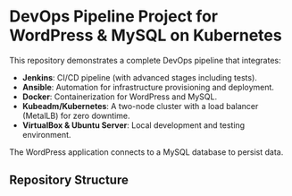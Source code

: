 # DevOps Pipeline Project for WordPress & MySQL on Kubernetes

This repository demonstrates a complete DevOps pipeline that integrates:

- **Jenkins**: CI/CD pipeline (with advanced stages including tests).
- **Ansible**: Automation for infrastructure provisioning and deployment.
- **Docker**: Containerization for WordPress and MySQL.
- **Kubeadm/Kubernetes**: A two-node cluster with a load balancer (MetalLB) for zero downtime.
- **VirtualBox & Ubuntu Server**: Local development and testing environment.

The WordPress application connects to a MySQL database to persist data.

## Repository Structure

